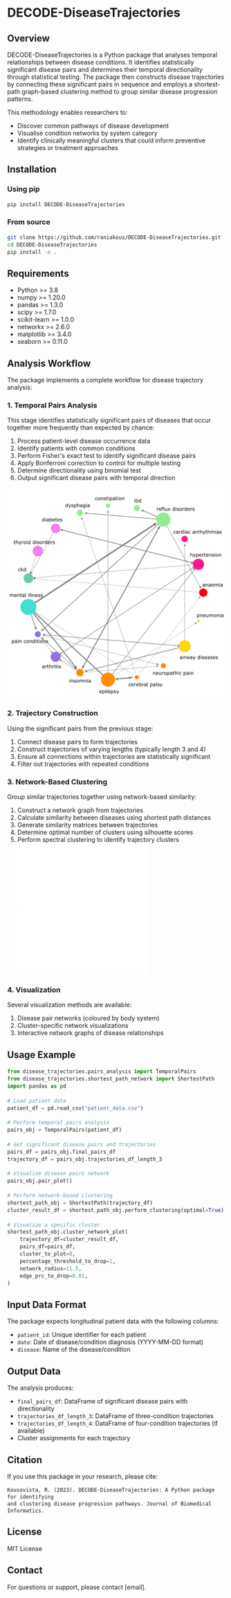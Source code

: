 # DECODE-DiseaseTrajectories

## Overview

DECODE-DiseaseTrajectories is a Python package that analyses temporal relationships between disease conditions. It identifies statistically significant disease pairs and determines their temporal directionality through statistical testing. The package then constructs disease trajectories by connecting these significant pairs in sequence and employs a shortest-path graph-based clustering method to group similar disease progression patterns.

This methodology enables researchers to:
- Discover common pathways of disease development
- Visualise condition networks by system category
- Identify clinically meaningful clusters that could inform preventive strategies or treatment approaches

## Installation

### Using pip

```bash
pip install DECODE-DiseaseTrajectories
```

### From source

```bash
git clone https://github.com/raniakous/DECODE-DiseaseTrajectories.git
cd DECODE-DiseaseTrajectories
pip install -e .
```

## Requirements

- Python >= 3.8
- numpy >= 1.20.0
- pandas >= 1.3.0
- scipy >= 1.7.0
- scikit-learn >= 1.0.0
- networkx >= 2.6.0
- matplotlib >= 3.4.0
- seaborn >= 0.11.0

## Analysis Workflow

The package implements a complete workflow for disease trajectory analysis:

### 1. Temporal Pairs Analysis

This stage identifies statistically significant pairs of diseases that occur together more frequently than expected by chance:

1. Process patient-level disease occurrence data
2. Identify patients with common conditions
3. Perform Fisher's exact test to identify significant disease pairs
4. Apply Bonferroni correction to control for multiple testing
5. Determine directionality using binomial test
6. Output significant disease pairs with temporal direction

![disease pairs](pairs.png)

### 2. Trajectory Construction

Using the significant pairs from the previous stage:

1. Connect disease pairs to form trajectories
2. Construct trajectories of varying lengths (typically length 3 and 4)
3. Ensure all connections within trajectories are statistically significant
4. Filter out trajectories with repeated conditions

### 3. Network-Based Clustering

Group similar trajectories together using network-based similarity:

1. Construct a network graph from trajectories
2. Calculate similarity between diseases using shortest path distances
3. Generate similarity matrices between trajectories
4. Determine optimal number of clusters using silhouette scores
5. Perform spectral clustering to identify trajectory clusters
![trajectory clusters1](males.pdf)
![trajectory clusters2](females.pdf)

### 4. Visualization

Several visualization methods are available:

1. Disease pair networks (coloured by body system)
2. Cluster-specific network visualizations
3. Interactive network graphs of disease relationships

## Usage Example

```python
from disease_trajectories.pairs_analysis import TemporalPairs
from disease_trajectories.shortest_path_network import ShortestPath
import pandas as pd

# Load patient data
patient_df = pd.read_csv("patient_data.csv")

# Perform temporal pairs analysis
pairs_obj = TemporalPairs(patient_df)

# Get significant disease pairs and trajectories
pairs_df = pairs_obj.final_pairs_df
trajectory_df = pairs_obj.trajectories_df_length_3

# Visualize disease pairs network
pairs_obj.pair_plot()

# Perform network-based clustering
shortest_path_obj = ShortestPath(trajectory_df)
cluster_result_df = shortest_path_obj.perform_clustering(optimal=True)

# Visualize a specific cluster
shortest_path_obj.cluster_network_plot(
    trajectory_df=cluster_result_df,
    pairs_df=pairs_df,
    cluster_to_plot=0,
    percentage_threshold_to_drop=1,
    network_radius=11.5,
    edge_prc_to_drop=0.01,
)
```

## Input Data Format

The package expects longitudinal patient data with the following columns:

- `patient_id`: Unique identifier for each patient
- `date`: Date of disease/condition diagnosis (YYYY-MM-DD format)
- `disease`: Name of the disease/condition

## Output Data

The analysis produces:

- `final_pairs_df`: DataFrame of significant disease pairs with directionality
- `trajectories_df_length_3`: DataFrame of three-condition trajectories
- `trajectories_df_length_4`: DataFrame of four-condition trajectories (if available)
- Cluster assignments for each trajectory

## Citation

If you use this package in your research, please cite:

```
Kousovista, R. (2023). DECODE-DiseaseTrajectories: A Python package for identifying 
and clustering disease progression pathways. Journal of Biomedical Informatics.
```

## License

MIT License

## Contact

For questions or support, please contact [email].
